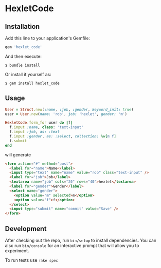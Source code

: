 # HexletCode

## Installation

Add this line to your application's Gemfile:

```ruby
gem 'hexlet_code'
```

And then execute:

    $ bundle install

Or install it yourself as:

    $ gem install hexlet_code

## Usage

```ruby
User = Struct.new(:name, :job, :gender, keyword_init: true)
user = User.new(name: 'rob', job: 'hexlet', gender: 'm')

HexletCode.form_for user do |f|
  f.input :name, class: 'text-input'
  f.input :job, as: :text
  f.input :gender, as: :select, collection: %w[m f]
  f.submit
end
```

will generate

```html
<form action="#" method="post">
  <label for="name">Name</label>
  <input type="text" name="name" value="rob" class="text-input" />
  <label for="job">Job</label>
  <textarea name="job" cols="20" rows="40">hexlet</textarea>
  <label for="gender">Gender</label>
  <select name="gender">
    <option value="m" selected>m</option>
    <option value="f">f</option>
  </select>
  <input type="submit" name="commit" value="Save" />
</form>
```

## Development

After checking out the repo, run `bin/setup` to install dependencies. You can also run `bin/console` for an interactive prompt that will allow you to experiment.

To run tests use `rake spec`
